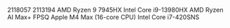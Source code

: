 2118057
2113194
AMD Ryzen 9 7945HX
Intel Core i9-13980HX
AMD Ryzen AI Max+ FPSQ
Apple M4 Max (16-core CPU)
Intel Core i7-420SNS
